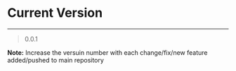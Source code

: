 # Current Version
---

> 0.0.1

**Note:** Increase the versuin number with each change/fix/new feature added/pushed to main repository
